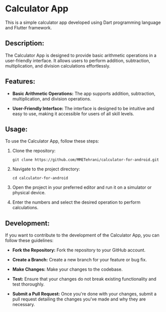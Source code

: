 # Calculator App

This is a simple calculator app developed using Dart programming language and Flutter framework.

## Description:

The Calculator App is designed to provide basic arithmetic operations in a user-friendly interface. It allows users to perform addition, subtraction, multiplication, and division calculations effortlessly.

## Features:

- **Basic Arithmetic Operations:** The app supports addition, subtraction, multiplication, and division operations.
  
- **User-Friendly Interface:** The interface is designed to be intuitive and easy to use, making it accessible for users of all skill levels.

## Usage:

To use the Calculator App, follow these steps:

1. Clone the repository:

   ```
   git clone https://github.com/MMETehrani/calculator-for-android.git
   ```

2. Navigate to the project directory:

   ```
   cd calculator-for-android
   ```

3. Open the project in your preferred editor and run it on a simulator or physical device.

4. Enter the numbers and select the desired operation to perform calculations.

## Development:

If you want to contribute to the development of the Calculator App, you can follow these guidelines:

- **Fork the Repository:** Fork the repository to your GitHub account.

- **Create a Branch:** Create a new branch for your feature or bug fix.

- **Make Changes:** Make your changes to the codebase.

- **Test:** Ensure that your changes do not break existing functionality and test thoroughly.

- **Submit a Pull Request:** Once you're done with your changes, submit a pull request detailing the changes you've made and why they are necessary.

